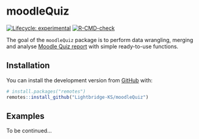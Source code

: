 
<!-- README.md is generated from README.Rmd. Please edit that file -->

# moodleQuiz

<!-- badges: start -->

[![Lifecycle:
experimental](https://img.shields.io/badge/lifecycle-experimental-orange.svg)](https://lifecycle.r-lib.org/articles/stages.html#experimental)
[![R-CMD-check](https://github.com/Lightbridge-AI/moodleQuiz/actions/workflows/R-CMD-check.yaml/badge.svg)](https://github.com/Lightbridge-AI/moodleQuiz/actions/workflows/R-CMD-check.yaml)
<!-- badges: end -->

The goal of the `moodleQuiz` package is to perform data wrangling,
merging and analyse [Moodle Quiz
report](https://docs.moodle.org/311/en/Quiz_reports) with simple
ready-to-use functions.

## Installation

You can install the development version from
[GitHub](https://github.com/) with:

``` r
# install.packages("remotes")
remotes::install_github("Lightbridge-KS/moodleQuiz")
```

## Examples

To be continued…

